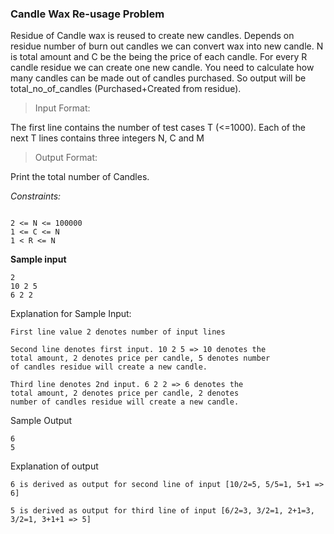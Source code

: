 ###  Candle Wax Re-usage Problem

Residue of Candle wax is reused to create new candles. 
Depends on residue number of burn out candles we can
convert wax into new candle.
N is total amount and C be the being the price of each
candle. For every R candle residue we can create one new
candle. You need to calculate how many candles can be
made out of candles purchased. So output will be
total_no_of_candles (Purchased+Created from residue).

>Input Format:

The first line contains the number of test cases T (<=1000).
Each of the next T lines contains three integers N, C and M

>Output Format:

Print the total number of Candles.

_Constraints:_
```

2 <= N <= 100000
1 <= C <= N
1 < R <= N
```

**Sample input**

```
2
10 2 5
6 2 2
```

Explanation for Sample Input:

```
First line value 2 denotes number of input lines

Second line denotes first input. 10 2 5 => 10 denotes the
total amount, 2 denotes price per candle, 5 denotes number
of candles residue will create a new candle.

Third line denotes 2nd input. 6 2 2 => 6 denotes the
total amount, 2 denotes price per candle, 2 denotes
number of candles residue will create a new candle.

```

Sample Output

```
6
5
```

Explanation of output

```
6 is derived as output for second line of input [10/2=5, 5/5=1, 5+1 => 6]

5 is derived as output for third line of input [6/2=3, 3/2=1, 2+1=3, 3/2=1, 3+1+1 => 5]
```